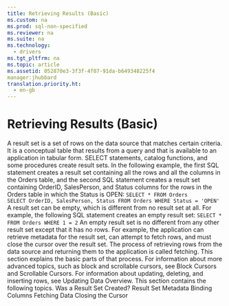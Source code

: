 ```yaml
---
title: Retrieving Results (Basic)
ms.custom: na
ms.prod: sql-non-specified
ms.reviewer: na
ms.suite: na
ms.technology: 
  - drivers
ms.tgt_pltfrm: na
ms.topic: article
ms.assetid: 052870e3-3f3f-4f07-91da-b649348225f4
manager:jhubbard
translation.priority.ht: 
  - en-gb
---
```

# Retrieving Results (Basic)
<?xml version="1.0" encoding="utf-8"?>
<developerConceptualDocument xmlns="http://ddue.schemas.microsoft.com/authoring/2003/5" xmlns:xlink="http://www.w3.org/1999/xlink" xmlns:xsi="http://www.w3.org/2001/XMLSchema-instance" xsi:schemaLocation="http://ddue.schemas.microsoft.com/authoring/2003/5 http://dduestorage.blob.core.windows.net/ddueschema/developer.xsd">
  <introduction>
    <para>A <legacyItalic>result set</legacyItalic> is a set of rows on the data source that matches certain criteria. It is a conceptual table that results from a query and that is available to an application in tabular form. <legacyBold>SELECT</legacyBold> statements, catalog functions, and some procedures create result sets. In the following example, the first SQL statement creates a result set containing all the rows and all the columns in the Orders table, and the second SQL statement creates a result set containing OrderID, SalesPerson, and Status columns for the rows in the Orders table in which the Status is OPEN:</para>
    <code>SELECT * FROM Orders
SELECT OrderID, SalesPerson, Status FROM Orders WHERE Status = 'OPEN'</code>
    <para>A result set can be empty, which is different from no result set at all. For example, the following SQL statement creates an empty result set:</para>
    <code>SELECT * FROM Orders WHERE 1 = 2</code>
    <para>An empty result set is no different from any other result set except that it has no rows. For example, the application can retrieve metadata for the result set, can attempt to fetch rows, and must close the cursor over the result set.</para>
    <para>The process of retrieving rows from the data source and returning them to the application is called <legacyItalic>fetching</legacyItalic>. This section explains the basic parts of that process. For information about more advanced topics, such as block and scrollable cursors, see <legacyLink xlink:href="1a92b5d8-7c6e-4ce5-8c99-600a387026aa">Block Cursors</legacyLink> and <legacyLink xlink:href="2c8a5f50-9b37-452f-8160-05f42bc4d97e">Scrollable Cursors</legacyLink>. For information about updating, deleting, and inserting rows, see <legacyLink xlink:href="062036a4-cda6-4aaa-9765-f1ec3e0b31b1">Updating Data Overview</legacyLink>.</para>
    <para>This section contains the following topics.  </para>
    <list class="bullet">
      <listItem>
        <para>             <legacyLink xlink:href="4a83b8cb-2d57-4e64-b497-80bd587ee1f9">Was a Result Set Created?</legacyLink>           </para>
      </listItem>
      <listItem>
        <para>             <legacyLink xlink:href="6d134515-e34d-4563-96d7-8ad7714818fd">Result Set Metadata</legacyLink>           </para>
      </listItem>
      <listItem>
        <para>             <legacyLink xlink:href="c4407694-c8e1-4b0b-a39d-b007e6c3b54d">Binding Columns</legacyLink>           </para>
      </listItem>
      <listItem>
        <para>             <legacyLink xlink:href="04a1efc1-0a46-42f9-8c4e-9f063740dd8a">Fetching Data</legacyLink>           </para>
      </listItem>
      <listItem>
        <para>             <legacyLink xlink:href="4f19bf5e-6d8c-40ae-a975-cfd62a0790ec">Closing the Cursor</legacyLink>           </para>
      </listItem>
    </list>
  </introduction>
  <relatedTopics />
</developerConceptualDocument>